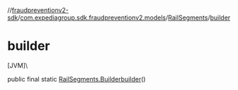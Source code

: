 //[fraudpreventionv2-sdk](../../../index.md)/[com.expediagroup.sdk.fraudpreventionv2.models](../index.md)/[RailSegments](index.md)/[builder](builder.md)

# builder

[JVM]\

public final static [RailSegments.Builder](-builder/index.md)[builder](builder.md)()
